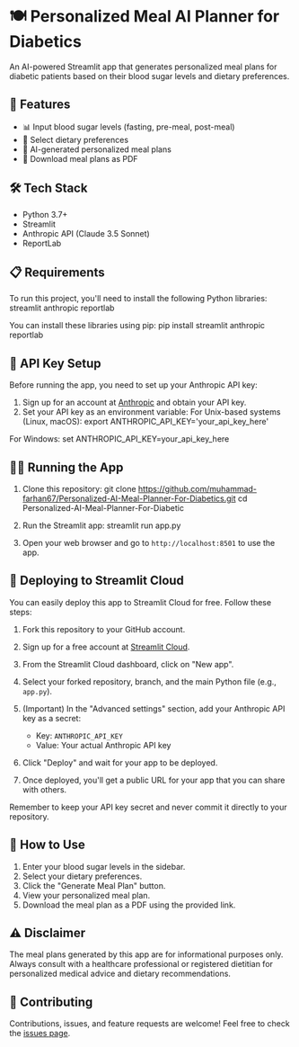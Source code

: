 # 🍽️ Personalized Meal AI Planner for Diabetics

An AI-powered Streamlit app that generates personalized meal plans for diabetic patients based on their blood sugar levels and dietary preferences.

## 🚀 Features

- 📊 Input blood sugar levels (fasting, pre-meal, post-meal)
- 🥗 Select dietary preferences
- 🤖 AI-generated personalized meal plans
- 📄 Download meal plans as PDF

## 🛠️ Tech Stack

- Python 3.7+
- Streamlit
- Anthropic API (Claude 3.5 Sonnet)
- ReportLab

## 📋 Requirements

To run this project, you'll need to install the following Python libraries:
streamlit
anthropic
reportlab

You can install these libraries using pip:
pip install streamlit anthropic reportlab

## 🔑 API Key Setup

Before running the app, you need to set up your Anthropic API key:

1. Sign up for an account at [Anthropic](https://www.anthropic.com) and obtain your API key.
2. Set your API key as an environment variable:
For Unix-based systems (Linux, macOS):
export ANTHROPIC_API_KEY='your_api_key_here'
   
For Windows:
set ANTHROPIC_API_KEY=your_api_key_here

## 🏃‍♂️ Running the App

1. Clone this repository:
git clone https://github.com/muhammad-farhan67/Personalized-AI-Meal-Planner-For-Diabetics.git
cd Personalized-AI-Meal-Planner-For-Diabetic

3. Run the Streamlit app:
streamlit run app.py
4. Open your web browser and go to `http://localhost:8501` to use the app.

## 🚀 Deploying to Streamlit Cloud

You can easily deploy this app to Streamlit Cloud for free. Follow these steps:

1. Fork this repository to your GitHub account.

2. Sign up for a free account at [Streamlit Cloud](https://streamlit.io/cloud).

3. From the Streamlit Cloud dashboard, click on "New app".

4. Select your forked repository, branch, and the main Python file (e.g., `app.py`).

5. (Important) In the "Advanced settings" section, add your Anthropic API key as a secret:
   - Key: `ANTHROPIC_API_KEY`
   - Value: Your actual Anthropic API key

6. Click "Deploy" and wait for your app to be deployed.

7. Once deployed, you'll get a public URL for your app that you can share with others.

Remember to keep your API key secret and never commit it directly to your repository.

## 📝 How to Use

1. Enter your blood sugar levels in the sidebar.
2. Select your dietary preferences.
3. Click the "Generate Meal Plan" button.
4. View your personalized meal plan.
5. Download the meal plan as a PDF using the provided link.

## ⚠️ Disclaimer

The meal plans generated by this app are for informational purposes only. Always consult with a healthcare professional or registered dietitian for personalized medical advice and dietary recommendations.

## 🤝 Contributing

Contributions, issues, and feature requests are welcome! Feel free to check the [issues page](https://github.com/your-username/diabetic-meal-planner/issues).

